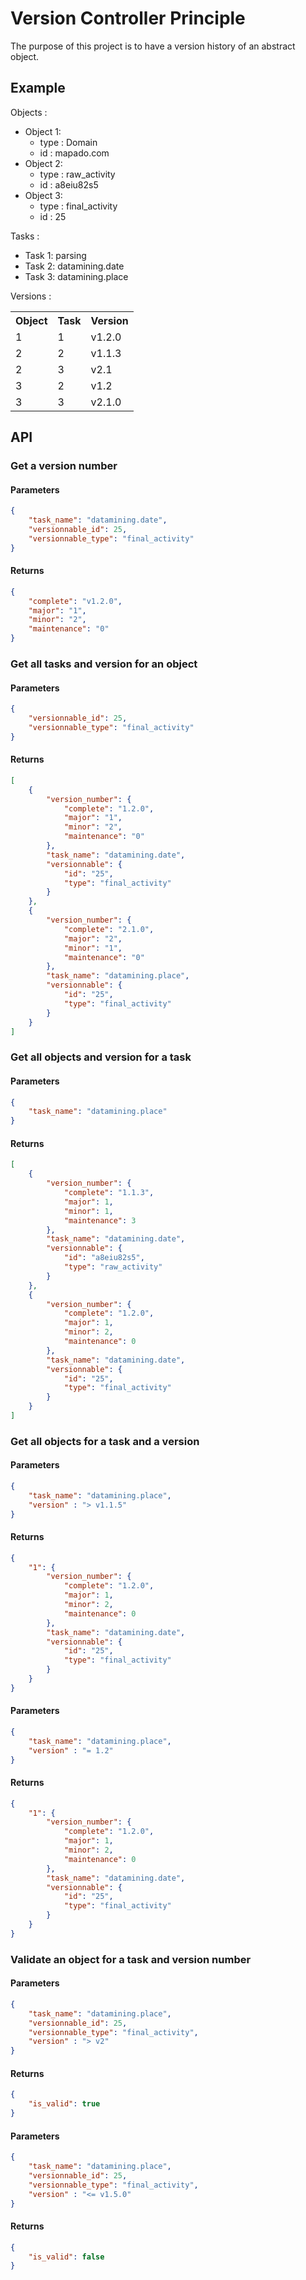 Version Controller Principle
==================

The purpose of this project is to have a version history of an abstract object.

## Example
Objects :
* Object 1:
  * type : Domain
  * id : mapado.com
* Object 2:
  * type : raw\_activity
  * id : a8eiu82s5
* Object 3:
  * type : final\_activity
  * id : 25

Tasks :
* Task 1: parsing
* Task 2: datamining.date
* Task 3: datamining.place

Versions : 
<table>
<tr>
<th>Object</th>
<th>Task</th>
<th>Version</th>
</tr>

<tr>
<td>1</td><td>1</td><td>v1.2.0</td>
</tr>
<tr>
<td>2</td><td>2</td><td>v1.1.3</td>
</tr>
<tr>
<td>2</td><td>3</td><td>v2.1</td>
</tr>
<tr>
<td>3</td><td>2</td><td>v1.2</td>
</tr>
<tr>
<td>3</td><td>3</td><td>v2.1.0</td>
</tr>
</table>

## API
### Get a version number
#### Parameters
```json
{
    "task_name": "datamining.date",
    "versionnable_id": 25,
    "versionnable_type": "final_activity"
}
```

#### Returns
```json
{
    "complete": "v1.2.0",
    "major": "1",
    "minor": "2",
    "maintenance": "0"
}
```

### Get all tasks and version for an object
#### Parameters 
```json
{
    "versionnable_id": 25,
    "versionnable_type": "final_activity"
}
```

#### Returns 
```json
[
    {
        "version_number": {
            "complete": "1.2.0",
            "major": "1",
            "minor": "2",
            "maintenance": "0"
        },
        "task_name": "datamining.date",
        "versionnable": {
            "id": "25",
            "type": "final_activity"
        }
    },
    {
        "version_number": {
            "complete": "2.1.0",
            "major": "2",
            "minor": "1",
            "maintenance": "0"
        },
        "task_name": "datamining.place",
        "versionnable": {
            "id": "25",
            "type": "final_activity"
        }
    }
]
```

### Get all objects and version for a task
#### Parameters 
```json
{
    "task_name": "datamining.place"
}
```

#### Returns 
```json
[
    {
        "version_number": {
            "complete": "1.1.3",
            "major": 1,
            "minor": 1,
            "maintenance": 3
        },
        "task_name": "datamining.date",
        "versionnable": {
            "id": "a8eiu82s5",
            "type": "raw_activity"
        }
    },
    {
        "version_number": {
            "complete": "1.2.0",
            "major": 1,
            "minor": 2,
            "maintenance": 0
        },
        "task_name": "datamining.date",
        "versionnable": {
            "id": "25",
            "type": "final_activity"
        }
    }
]
```

### Get all objects for a task and a version
#### Parameters 
```json
{
    "task_name": "datamining.place",
    "version" : "> v1.1.5"
}
```

#### Returns 
```json
{
    "1": {
        "version_number": {
            "complete": "1.2.0",
            "major": 1,
            "minor": 2,
            "maintenance": 0
        },
        "task_name": "datamining.date",
        "versionnable": {
            "id": "25",
            "type": "final_activity"
        }
    }
}
```

#### Parameters 
```json
{
    "task_name": "datamining.place",
    "version" : "= 1.2"
}
```

#### Returns 
```json
{
    "1": {
        "version_number": {
            "complete": "1.2.0",
            "major": 1,
            "minor": 2,
            "maintenance": 0
        },
        "task_name": "datamining.date",
        "versionnable": {
            "id": "25",
            "type": "final_activity"
        }
    }
}
```

### Validate an object for a task and version number
#### Parameters 
```json
{
    "task_name": "datamining.place",
    "versionnable_id": 25,
    "versionnable_type": "final_activity",
    "version" : "> v2"
}
```

#### Returns 
```json
{
    "is_valid": true
}
```

#### Parameters 
```json
{
    "task_name": "datamining.place",
    "versionnable_id": 25,
    "versionnable_type": "final_activity",
    "version" : "<= v1.5.0"
}
```

#### Returns 
```json
{
    "is_valid": false
}
```

